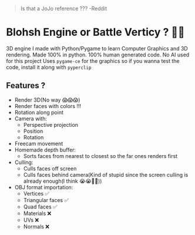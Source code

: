 > Is that a JoJo reference ??? -Reddit

# Blohsh Engine or Battle Verticy ? 🤷‍♂
3D engine I made with Python/Pygame to learn Computer Graphics and 3D rendering.
Made 100% in python. 100% human generated code. No AI used for this project
Uses `pygame-ce` for the graphics so if you wanna test the code, install it along with `pyperclip`

## Features ?
- Render 3D(No way 😱😱😱)
- Render faces with colors !!!
- Rotation along point
- Camera with:
  - Perspective projection
  - Position
  - Rotation
- Freecam movement
- Homemade depth buffer:
  - Sorts faces from nearest to closest so the far ones renders first
- Culling:
  - Culls faces off screen
  - Culls faces behind camera(Kind of stupid since the screen culling is already enough(I think 😭😭🙏🙏))
- OBJ format importation:
  - Vertices ✅
  - Triangular faces ✅
  - Quad faces ✅
  - Materials ❌
  - UVs ❌
  - Normals ❌
